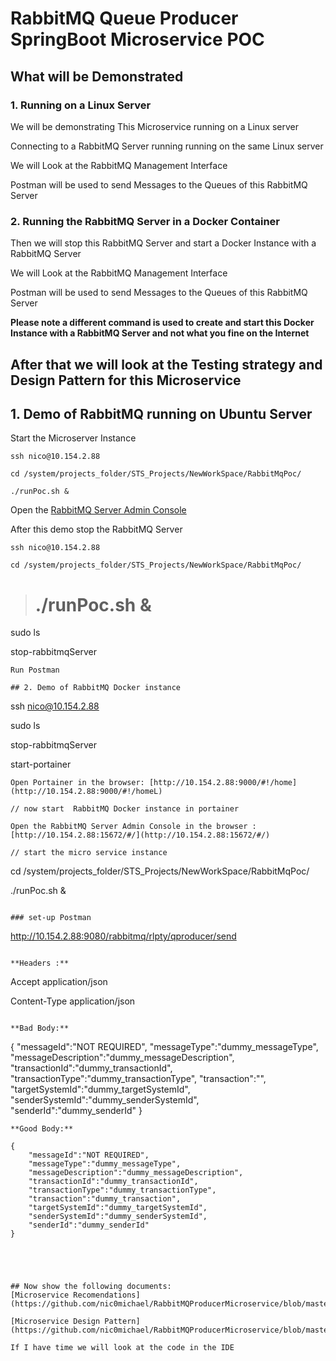 # RabbitMQ Queue Producer SpringBoot Microservice POC

## What will be Demonstrated

### 1. Running on a Linux Server
We will be demonstrating This Microservice running on a Linux server

Connecting to a RabbitMQ Server running running on the same Linux server

We will Look at the RabbitMQ Management Interface

Postman will be used to send Messages to the Queues of this RabbitMQ Server 

### 2. Running the RabbitMQ Server in a Docker Container
Then we will stop this RabbitMQ Server and start a Docker Instance with a  RabbitMQ Server

We will Look at the RabbitMQ Management Interface

Postman will be used to send Messages to the Queues of this RabbitMQ Server 

**Please note a different command is used to create and start this Docker Instance with a  RabbitMQ Server and not what you fine on the Internet**

## After that we will look at the Testing strategy and Design Pattern for this Microservice 


## 1. Demo of RabbitMQ running on Ubuntu Server
Start  the Microserver Instance
```
ssh nico@10.154.2.88

cd /system/projects_folder/STS_Projects/NewWorkSpace/RabbitMqPoc/

./runPoc.sh &

```

Open the [RabbitMQ Server Admin Console](http://10.154.2.88:15672/#/)

After this demo stop the  RabbitMQ Server 

```
ssh nico@10.154.2.88

cd /system/projects_folder/STS_Projects/NewWorkSpace/RabbitMqPoc/

```

> # ./runPoc.sh &

sudo ls

stop-rabbitmqServer
```
Run Postman

## 2. Demo of RabbitMQ Docker instance

```
ssh nico@10.154.2.88

sudo ls

stop-rabbitmqServer

start-portainer

```
Open Portainer in the browser: [http://10.154.2.88:9000/#!/home](http://10.154.2.88:9000/#!/homeL)

// now start  RabbitMQ Docker instance in portainer

Open the RabbitMQ Server Admin Console in the browser : [http://10.154.2.88:15672/#/](http://10.154.2.88:15672/#/)

// start the micro service instance
```
cd /system/projects_folder/STS_Projects/NewWorkSpace/RabbitMqPoc/

./runPoc.sh &
```

### set-up Postman
```
http://10.154.2.88:9080/rabbitmq/rlpty/qproducer/send
```

**Headers :**
```
Accept application/json

Content-Type application/json
```

**Bad Body:**
```
{
    "messageId":"NOT REQUIRED",
	"messageType":"dummy_messageType",
	"messageDescription":"dummy_messageDescription",
	"transactionId":"dummy_transactionId",
	"transactionType":"dummy_transactionType",
	"transaction":"",
	"targetSystemId":"dummy_targetSystemId",
	"senderSystemId":"dummy_senderSystemId",
	"senderId":"dummy_senderId"
}
```
**Good Body:**

{
    "messageId":"NOT REQUIRED",
	"messageType":"dummy_messageType",
	"messageDescription":"dummy_messageDescription",
	"transactionId":"dummy_transactionId",
	"transactionType":"dummy_transactionType",
	"transaction":"dummy_transaction",
	"targetSystemId":"dummy_targetSystemId",
	"senderSystemId":"dummy_senderSystemId",
	"senderId":"dummy_senderId"
}

 



## Now show the following documents:
[Microservice Recomendations](https://github.com/nic0michael/RabbitMQProducerMicroservice/blob/master/MicroserviceRecomendations.md)

[Microservice Design Pattern](https://github.com/nic0michael/RabbitMQProducerMicroservice/blob/master/DesignPattern.md) 

If I have time we will look at the code in the IDE
  
